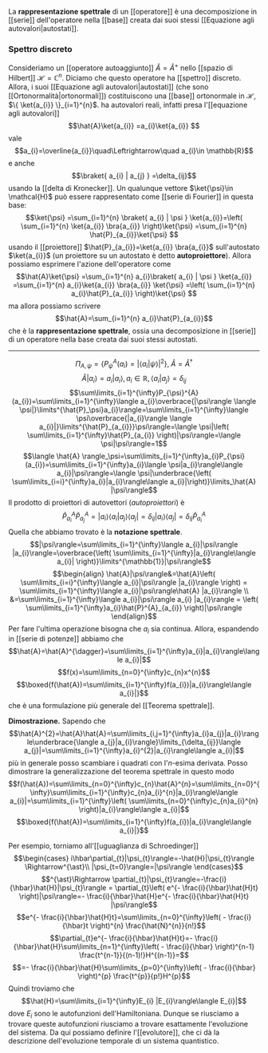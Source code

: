 La **rappresentazione spettrale** di un [[operatore]] è una decomposizione in [[serie]] dell'operatore nella [[base]] creata dai suoi stessi [[Equazione agli autovalori|autostati]].
### Spettro discreto
Consideriamo un [[operatore autoaggiunto]] $\hat{A}=\hat{A}^{+}$ nello [[spazio di Hilbert]] $\mathcal{H}=\mathbb{C}^{n}$. Diciamo che questo operatore ha [[spettro]] discreto. Allora, i suoi [[Equazione agli autovalori|autostati]] (che sono [[Ortonormalità|ortonormali]]) costituiscono una [[base]] ortonormale in $\mathcal{H}$, $\{ \ket{a_{i}} \}_{i=1}^{n}$. ha autovalori reali, infatti presa l'[[equazione agli autovalori]]
$$\hat{A}\ket{a_{i}} =a_{i}\ket{a_{i}} $$
vale
$$a_{i}=\overline{a_{i}}\quad\Leftrightarrow\quad a_{i}\in \mathbb{R}$$
e anche
$$\braket{ a_{i} | a_{j} } =\delta_{ij}$$
usando la [[delta di Kronecker]]. Un qualunque vettore $\ket{\psi}\in \mathcal{H}$ può essere rappresentato come [[serie di Fourier]] in questa base:
$$\ket{\psi} =\sum_{i=1}^{n} \braket{ a_{i} | \psi } \ket{a_{i}}=\left( \sum_{i=1}^{n} \ket{a_{i}} \bra{a_{i}}  \right)\ket{\psi} =\sum_{i=1}^{n} \hat{P}_{a_{i}}\ket{\psi}  $$
usando il [[proiettore]] $\hat{P}_{a_{i}}=\ket{a_{i}} \bra{a_{i}}$ sull'autostato $\ket{a_{i}}$ (un proiettore su un autostato è detto **autoproiettore**). Allora possiamo esprimere l'azione dell'operatore come
$$\hat{A}\ket{\psi} =\sum_{i=1}^{n} a_{i}\braket{ a_{i} | \psi } \ket{a_{i}} =\sum_{i=1}^{n} a_{i}\ket{a_{i}} \bra{a_{i}} \ket{\psi} =\left( \sum_{i=1}^{n} a_{i}\hat{P}_{a_{i}} \right)\ket{\psi} $$
ma allora possiamo scrivere
$$\hat{A}=\sum_{i=1}^{n} a_{i}\hat{P}_{a_{i}}$$
che è la **rappresentazione spettrale**, ossia una decomposizione in [[serie]] di un operatore nella base creata dai suoi stessi autostati.


---



$$\Pi_{A,\psi}=\{ P_{\psi}^{A}(a_{i})=|\langle a_{i}|\psi\rangle|^{2}\},\; \hat{A}=\hat{A}^{\dagger}$$
$$\hat{A}|a_{i}\rangle=a_{i}|a_{i}\rangle,a_{i}\in\mathbb{R},\langle a_{i}|a_{j}\rangle=\delta_{ij}$$
$$\sum\limits_{i=1}^{\infty}P_{\psi}^{A}(a_{i})=\sum\limits_{i=1}^{\infty}\langle a_{i}\overbrace{|\psi\rangle \langle \psi|}\limits^{\hat{P}_\psi}a_{i}\rangle=\sum\limits_{i=1}^{\infty}\langle \psi\overbrace{|a_{i}\rangle \langle a_{i}|}\limits^{\hat{P}_{a_{i}}}\psi\rangle=\langle \psi|\left( \sum\limits_{i=1}^{\infty}\hat{P}_{a_{i}} \right)|\psi\rangle=\langle \psi|\psi\rangle=1$$
$$\langle \hat{A} \rangle_\psi=\sum\limits_{i=1}^{\infty}a_{i}P_{\psi}(a_{i})=\sum\limits_{i=1}^{\infty}a_{i}\langle \psi|a_{i}\rangle\langle a_{i}|\psi\rangle=\langle \psi|\underbrace{\left( \sum\limits_{i=i}^{\infty}a_{i}|a_{i}\rangle\langle a_{i}|\right)}\limits_\hat{A} |\psi\rangle$$
Il prodotto di proiettori di autovettori (*autoproiettori*) è
$$\hat{P}_{a_{i}}^{A}\hat{P}^{A}_{a_{j}}=|a_{i}\rangle\langle a_{i}|a_{j}\rangle\langle a_{j} |=\delta_{ij}|a_{i}\rangle\langle a_{j}|=\delta_{ij}\hat{P}^{A}_{a_{i}}$$
Quella che abbiamo trovato è la **notazione spettrale**.
$$|\psi\rangle=\sum\limits_{i=1}^{\infty}\langle a_{i}|\psi\rangle |a_{i}\rangle=\overbrace{\left( \sum\limits_{i=1}^{\infty}|a_{i}\rangle\langle a_{i}| \right)}\limits^{\mathbb{1}}|\psi\rangle$$
$$\begin{align}
\hat{A}|\psi\rangle&=\hat{A}\left( \sum\limits_{i=i}^{\infty}\langle a_{i}|\psi\rangle |a_{i}\rangle \right) = \sum\limits_{i=1}^{\infty}\langle a_{i}|\psi\rangle\hat{A} |a_{i}\rangle \\
&=\sum\limits_{i=1}^{\infty}\langle a_{i}|\psi\rangle a_{i} |a_{i}\rangle = \left( \sum\limits_{i=1}^{\infty}a_{i}\hat{P}^{A}_{a_{i}} \right)|\psi\rangle
\end{align}$$
Per fare l'ultima operazione bisogna che $a_{i}$ sia continua. Allora, espandendo in [[serie di potenze]] abbiamo che
$$\hat{A}=\hat{A}^{\dagger}=\sum\limits_{i=1}^{\infty}a_{i}|a_{i}\rangle\langle a_{i}|$$
$$f(x)=\sum\limits_{n=0}^{\infty}c_{n}x^{n}$$
$$\boxed{f(\hat{A})=\sum\limits_{i=1}^{\infty}f(a_{i})|a_{i}\rangle\langle a_{i}|}$$
che è una formulazione più generale del [[Teorema spettrale]].

**Dimostrazione.**
Sapendo che
$$\hat{A}^{2}=\hat{A}\hat{A}=\sum\limits_{i,j=1}^{\infty}a_{i}a_{j}|a_{i}\rangle\underbrace{\langle a_{j}|a_{i}\rangle}\limits_{\delta_{ij}}\langle a_{j}|=\sum\limits_{i=1}^{\infty}a_{i}^{2}|a_{i}\rangle\langle a_{i}|$$
più in generale posso scambiare i quadrati con l'$n$-esima derivata. Posso dimostrare la generalizzazione del teorema spettrale in questo modo
$$f(\hat{A})=\sum\limits_{n=0}^{\infty}c_{n}\hat{A}^{n}=\sum\limits_{n=0}^{\infty}\sum\limits_{i=1}^{\infty}c_{n}a_{i}^{n}|a_{i}\rangle\langle a_{i}|=\sum\limits_{i=1}^{\infty}\left( \sum\limits_{n=0}^{\infty}c_{n}a_{i}^{n} \right)|a_{i}\rangle\langle a_{i}|$$
$$\boxed{f(\hat{A})=\sum\limits_{i=1}^{\infty}f(a_{i})|a_{i}\rangle\langle a_{i}|}$$

Per esempio, torniamo all'[[uguaglianza di Schroedinger]] 
$$\begin{cases}
i\hbar\partial_{t}|\psi_{t}\rangle=-\hat{H}|\psi_{t}\rangle \Rightarrow^{\ast}\\ 
|\psi_{t=0}\rangle=|\psi\rangle
\end{cases}$$
$$^{\ast}\Rightarrow \partial_{t}|\psi_{t}\rangle=-\frac{i}{\hbar}\hat{H}|\psi_{t}\rangle = \partial_{t}\left( e^{- \frac{i}{\hbar}\hat{H}t} \right)|\psi\rangle=- \frac{i}{\hbar}\hat{H}e^{- \frac{i}{\hbar}\hat{H}t} |\psi\rangle$$
$$e^{- \frac{i}{\hbar}\hat{H}t}=\sum\limits_{n=0}^{\infty}\left( - \frac{i}{\hbar}t \right)^{n} \frac{\hat{N}^{n}}{n!}$$
$$\partial_{t}e^{- \frac{i}{\hbar}\hat{H}t}=- \frac{i}{\hbar}\hat{H}\sum\limits_{n=1}^{\infty}\left( - \frac{i}{\hbar} \right)^{n-1} \frac{t^{n-1}}{(n-1)!}H^{(n-1)}=$$
$$=- \frac{i}{\hbar}\hat{H}\sum\limits_{p=0}^{\infty}\left( - \frac{i}{\hbar} \right)^{p} \frac{t^{p}}{p!}H^{p}$$
Quindi troviamo che
$$\hat{H}=\sum\limits_{i=1}^{\infty}E_{i} |E_{i}\rangle\langle E_{i}|$$
dove $E_{i}$ sono le autofunzioni dell'Hamiltoniana. Dunque se riusciamo a trovare queste autofunzioni riusciamo a trovare esattamente l'evoluzione del sistema. Da qui possiamo definire l'[[evolutore]], che ci dà la descrizione dell'evoluzione temporale di un sistema quantistico.